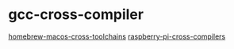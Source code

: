 # gcc-cross-compiler

[homebrew-macos-cross-toolchains](https://github.com/messense/homebrew-macos-cross-toolchains)
[raspberry-pi-cross-compilers](https://github.com/abhiTronix/raspberry-pi-cross-compilers)
